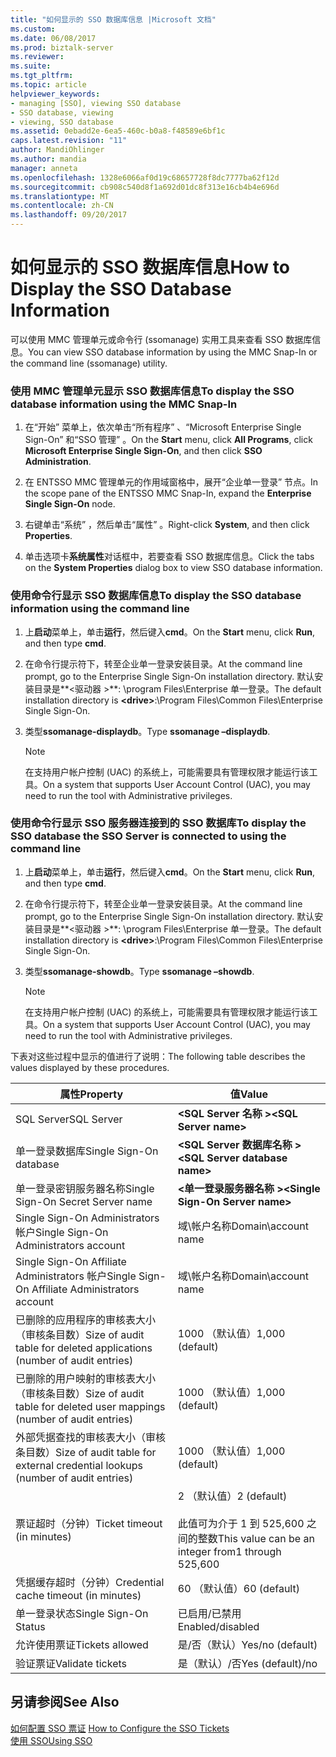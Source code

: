 ```yaml
---
title: "如何显示的 SSO 数据库信息 |Microsoft 文档"
ms.custom: 
ms.date: 06/08/2017
ms.prod: biztalk-server
ms.reviewer: 
ms.suite: 
ms.tgt_pltfrm: 
ms.topic: article
helpviewer_keywords:
- managing [SSO], viewing SSO database
- SSO database, viewing
- viewing, SSO database
ms.assetid: 0ebadd2e-6ea5-460c-b0a8-f48589e6bf1c
caps.latest.revision: "11"
author: MandiOhlinger
ms.author: mandia
manager: anneta
ms.openlocfilehash: 1328e6066af0d19c68657728f8dc7777ba62f12d
ms.sourcegitcommit: cb908c540d8f1a692d01dc8f313e16cb4b4e696d
ms.translationtype: MT
ms.contentlocale: zh-CN
ms.lasthandoff: 09/20/2017
---
```

# <a name="how-to-display-the-sso-database-information"></a><span data-ttu-id="6a927-102">如何显示的 SSO 数据库信息</span><span class="sxs-lookup"><span data-stu-id="6a927-102">How to Display the SSO Database Information</span></span>
<span data-ttu-id="6a927-103">可以使用 MMC 管理单元或命令行 (ssomanage) 实用工具来查看 SSO 数据库信息。</span><span class="sxs-lookup"><span data-stu-id="6a927-103">You can view SSO database information by using the MMC Snap-In or the command line (ssomanage) utility.</span></span>  
  
### <a name="to-display-the-sso-database-information-using-the-mmc-snap-in"></a><span data-ttu-id="6a927-104">使用 MMC 管理单元显示 SSO 数据库信息</span><span class="sxs-lookup"><span data-stu-id="6a927-104">To display the SSO database information using the MMC Snap-In</span></span>  
  
1.  <span data-ttu-id="6a927-105">在“开始”  菜单上，依次单击“所有程序” 、“Microsoft Enterprise Single Sign-On” 和“SSO 管理” 。</span><span class="sxs-lookup"><span data-stu-id="6a927-105">On the **Start** menu, click **All Programs**, click **Microsoft Enterprise Single Sign-On**, and then click **SSO Administration**.</span></span>  
  
2.  <span data-ttu-id="6a927-106">在 ENTSSO MMC 管理单元的作用域窗格中，展开“企业单一登录”  节点。</span><span class="sxs-lookup"><span data-stu-id="6a927-106">In the scope pane of the ENTSSO MMC Snap-In, expand the **Enterprise Single Sign-On** node.</span></span>  
  
3.  <span data-ttu-id="6a927-107">右键单击“系统” ，然后单击“属性” 。</span><span class="sxs-lookup"><span data-stu-id="6a927-107">Right-click **System**, and then click **Properties**.</span></span>  
  
4.  <span data-ttu-id="6a927-108">单击选项卡**系统属性**对话框中，若要查看 SSO 数据库信息。</span><span class="sxs-lookup"><span data-stu-id="6a927-108">Click the tabs on the  **System Properties** dialog box to view SSO database information.</span></span>  
  
### <a name="to-display-the-sso-database-information-using-the-command-line"></a><span data-ttu-id="6a927-109">使用命令行显示 SSO 数据库信息</span><span class="sxs-lookup"><span data-stu-id="6a927-109">To display the SSO database information using the command line</span></span>  
  
1.  <span data-ttu-id="6a927-110">上**启动**菜单上，单击**运行**，然后键入**cmd**。</span><span class="sxs-lookup"><span data-stu-id="6a927-110">On the **Start** menu, click **Run**, and then type **cmd**.</span></span>  
  
2.  <span data-ttu-id="6a927-111">在命令行提示符下，转至企业单一登录安装目录。</span><span class="sxs-lookup"><span data-stu-id="6a927-111">At the command line prompt, go to the Enterprise Single Sign-On installation directory.</span></span> <span data-ttu-id="6a927-112">默认安装目录是**\<驱动器 >**: \program Files\Enterprise 单一登录。</span><span class="sxs-lookup"><span data-stu-id="6a927-112">The default installation directory is **\<drive>**:\Program Files\Common Files\Enterprise Single Sign-On.</span></span>  
  
3.  <span data-ttu-id="6a927-113">类型**ssomanage-displaydb**。</span><span class="sxs-lookup"><span data-stu-id="6a927-113">Type **ssomanage –displaydb**.</span></span>  
  
    > [!NOTE]
    >  <span data-ttu-id="6a927-114">在支持用户帐户控制 (UAC) 的系统上，可能需要具有管理权限才能运行该工具。</span><span class="sxs-lookup"><span data-stu-id="6a927-114">On a system that supports User Account Control (UAC), you may need to run the tool with Administrative privileges.</span></span>  
  
### <a name="to-display-the-sso-database-the-sso-server-is-connected-to-using-the-command-line"></a><span data-ttu-id="6a927-115">使用命令行显示 SSO 服务器连接到的 SSO 数据库</span><span class="sxs-lookup"><span data-stu-id="6a927-115">To display the SSO database the SSO Server is connected to using the command line</span></span>  
  
1.  <span data-ttu-id="6a927-116">上**启动**菜单上，单击**运行**，然后键入**cmd**。</span><span class="sxs-lookup"><span data-stu-id="6a927-116">On the **Start** menu, click **Run**, and then type **cmd**.</span></span>  
  
2.  <span data-ttu-id="6a927-117">在命令行提示符下，转至企业单一登录安装目录。</span><span class="sxs-lookup"><span data-stu-id="6a927-117">At the command line prompt, go to the Enterprise Single Sign-On installation directory.</span></span> <span data-ttu-id="6a927-118">默认安装目录是**\<驱动器 >**: \program Files\Enterprise 单一登录。</span><span class="sxs-lookup"><span data-stu-id="6a927-118">The default installation directory is **\<drive>**:\Program Files\Common Files\Enterprise Single Sign-On.</span></span>  
  
3.  <span data-ttu-id="6a927-119">类型**ssomanage-showdb**。</span><span class="sxs-lookup"><span data-stu-id="6a927-119">Type **ssomanage –showdb**.</span></span>  
  
    > [!NOTE]
    >  <span data-ttu-id="6a927-120">在支持用户帐户控制 (UAC) 的系统上，可能需要具有管理权限才能运行该工具。</span><span class="sxs-lookup"><span data-stu-id="6a927-120">On a system that supports User Account Control (UAC), you may need to run the tool with Administrative privileges.</span></span>  
  
 <span data-ttu-id="6a927-121">下表对这些过程中显示的值进行了说明：</span><span class="sxs-lookup"><span data-stu-id="6a927-121">The following table describes the values displayed by these procedures.</span></span>  
  
|<span data-ttu-id="6a927-122">属性</span><span class="sxs-lookup"><span data-stu-id="6a927-122">Property</span></span>|<span data-ttu-id="6a927-123">值</span><span class="sxs-lookup"><span data-stu-id="6a927-123">Value</span></span>|  
|--------------|-----------|  
|<span data-ttu-id="6a927-124">SQL Server</span><span class="sxs-lookup"><span data-stu-id="6a927-124">SQL Server</span></span>|<span data-ttu-id="6a927-125">**\<SQL Server 名称 >**</span><span class="sxs-lookup"><span data-stu-id="6a927-125">**\<SQL Server name>**</span></span>|  
|<span data-ttu-id="6a927-126">单一登录数据库</span><span class="sxs-lookup"><span data-stu-id="6a927-126">Single Sign-On database</span></span>|<span data-ttu-id="6a927-127">**\<SQL Server 数据库名称 >**</span><span class="sxs-lookup"><span data-stu-id="6a927-127">**\<SQL Server database name>**</span></span>|  
|<span data-ttu-id="6a927-128">单一登录密钥服务器名称</span><span class="sxs-lookup"><span data-stu-id="6a927-128">Single Sign-On Secret Server name</span></span>|<span data-ttu-id="6a927-129">**\<单一登录服务器名称 >**</span><span class="sxs-lookup"><span data-stu-id="6a927-129">**\<Single Sign-On Server name>**</span></span>|  
|<span data-ttu-id="6a927-130">Single Sign-On Administrators 帐户</span><span class="sxs-lookup"><span data-stu-id="6a927-130">Single Sign-On Administrators account</span></span>|<span data-ttu-id="6a927-131">域\帐户名称</span><span class="sxs-lookup"><span data-stu-id="6a927-131">Domain\account name</span></span>|  
|<span data-ttu-id="6a927-132">Single Sign-On Affiliate Administrators 帐户</span><span class="sxs-lookup"><span data-stu-id="6a927-132">Single Sign-On Affiliate Administrators account</span></span>|<span data-ttu-id="6a927-133">域\帐户名称</span><span class="sxs-lookup"><span data-stu-id="6a927-133">Domain\account name</span></span>|  
|<span data-ttu-id="6a927-134">已删除的应用程序的审核表大小（审核条目数）</span><span class="sxs-lookup"><span data-stu-id="6a927-134">Size of audit table for deleted applications (number of audit entries)</span></span>|<span data-ttu-id="6a927-135">1000 （默认值）</span><span class="sxs-lookup"><span data-stu-id="6a927-135">1,000 (default)</span></span>|  
|<span data-ttu-id="6a927-136">已删除的用户映射的审核表大小（审核条目数）</span><span class="sxs-lookup"><span data-stu-id="6a927-136">Size of audit table for deleted user mappings (number of audit entries)</span></span>|<span data-ttu-id="6a927-137">1000 （默认值）</span><span class="sxs-lookup"><span data-stu-id="6a927-137">1,000 (default)</span></span>|  
|<span data-ttu-id="6a927-138">外部凭据查找的审核表大小（审核条目数）</span><span class="sxs-lookup"><span data-stu-id="6a927-138">Size of audit table for external credential lookups (number of audit entries)</span></span>|<span data-ttu-id="6a927-139">1000 （默认值）</span><span class="sxs-lookup"><span data-stu-id="6a927-139">1,000 (default)</span></span>|  
|<span data-ttu-id="6a927-140">票证超时（分钟）</span><span class="sxs-lookup"><span data-stu-id="6a927-140">Ticket timeout (in minutes)</span></span>|<span data-ttu-id="6a927-141">2 （默认值）</span><span class="sxs-lookup"><span data-stu-id="6a927-141">2 (default)</span></span><br /><br /> <span data-ttu-id="6a927-142">此值可为介于 1 到 525,600 之间的整数</span><span class="sxs-lookup"><span data-stu-id="6a927-142">This value can be an integer from1 through 525,600</span></span>|  
|<span data-ttu-id="6a927-143">凭据缓存超时（分钟）</span><span class="sxs-lookup"><span data-stu-id="6a927-143">Credential cache timeout (in minutes)</span></span>|<span data-ttu-id="6a927-144">60 （默认值）</span><span class="sxs-lookup"><span data-stu-id="6a927-144">60 (default)</span></span>|  
|<span data-ttu-id="6a927-145">单一登录状态</span><span class="sxs-lookup"><span data-stu-id="6a927-145">Single Sign-On Status</span></span>|<span data-ttu-id="6a927-146">已启用/已禁用</span><span class="sxs-lookup"><span data-stu-id="6a927-146">Enabled/disabled</span></span>|  
|<span data-ttu-id="6a927-147">允许使用票证</span><span class="sxs-lookup"><span data-stu-id="6a927-147">Tickets allowed</span></span>|<span data-ttu-id="6a927-148">是/否（默认）</span><span class="sxs-lookup"><span data-stu-id="6a927-148">Yes/no (default)</span></span>|  
|<span data-ttu-id="6a927-149">验证票证</span><span class="sxs-lookup"><span data-stu-id="6a927-149">Validate tickets</span></span>|<span data-ttu-id="6a927-150">是（默认）/否</span><span class="sxs-lookup"><span data-stu-id="6a927-150">Yes (default)/no</span></span>|  
  
## <a name="see-also"></a><span data-ttu-id="6a927-151">另请参阅</span><span class="sxs-lookup"><span data-stu-id="6a927-151">See Also</span></span>  
 <span data-ttu-id="6a927-152">[如何配置 SSO 票证](../core/how-to-configure-the-sso-tickets.md) </span><span class="sxs-lookup"><span data-stu-id="6a927-152">[How to Configure the SSO Tickets](../core/how-to-configure-the-sso-tickets.md) </span></span>  
 [<span data-ttu-id="6a927-153">使用 SSO</span><span class="sxs-lookup"><span data-stu-id="6a927-153">Using SSO</span></span>](../core/using-sso.md)